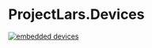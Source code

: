 # ProjectLars.Devices

[![embedded devices](https://github.com/jensdenbraber/ProjectLars.Devices/actions/workflows/embedded_devices.yml/badge.svg)](https://github.com/jensdenbraber/ProjectLars.Devices/actions/workflows/embedded_devices.yml)
